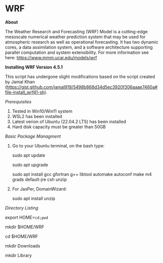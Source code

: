 # WRF

**About**

The Weather Research and Forecasting (WRF) Model is a cutting-edge mesoscale numerical weather prediction system that may be used for atmospheric research as well as operational forecasting. It has two dynamic cores, a data assimilation system, and a software architecture supporting parallel computation and system extensibility. For more information see here:
https://www.mmm.ucar.edu/models/wrf

**Installing WRF Version 4.5.1**

This script has undergone slight modifications based on the script created by Jamal Khan (https://gist.github.com/jamal919/5498b868d34d5ec3920f306aaae7460a#file-install_wrf41-sh).

_Prerequisites_
1) Tested in Win10/Win11 system
2) WSL2 has been installed
3) Latest verion of Ubuntu (22.04.2 LTS) has been installed
4) Hard disk capacity must be greater than 50GB

_Basic Package Managment_
1) Go to your Ubuntu terminal, on the bash type:
   
   sudo apt update

   sudo apt upgrade

   sudo apt install gcc gfortran g++ libtool automake autoconf make m4 grads default-jre csh unzip

3) For JasPer, DomainWizard:
   
   sudo apt install unzip

_Directory Listing_

  export HOME=`cd;pwd`
  
  mkdir $HOME/WRF
  
  cd $HOME/WRF
  
  mkdir Downloads
  
  mkdir Library






